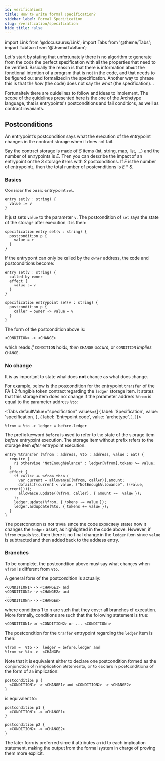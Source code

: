 ```yaml
---
id: verification3
title: How to write formal specification?
sidebar_label: Formal Specification
slug: /verification/specification
hide_title: false
---
```

import Link from '@docusaurus/Link';
import Tabs from '@theme/Tabs';
import TabItem from '@theme/TabItem';

Let's start by stating that unfortunately there is no algorithm to generate from the code the perfect specification with all the properties that need to be verified. Basically the reason is that there is information about the fonctional intention of a program that is not in the code, and that needs to be figured out and formalized in the specification. Another way to phrase this is that the *how* (the code) does not say the *what* (the specification)...

Fortunaltely there are guidelines to follow and ideas to implement. The scope of the guidelines presented here is the one of the <Link to='/docs/verification/tools#archetype'>Archetype</Link> language, that is entrypoints's postconditions and fail conditions, as well as contract invariants.

## Postconditions

An entrypoint's postcondition says what the execution of the entrypoint changes in the contract storage when it does not fail.

Say the contract storage is made of *S* items (int, string, map, list, ...) and the number of entrypoints is *E*. Then you can describe the impact of an entrypoint on the *S* storage items with *S* postconditions. If *E* is the number of entrypoints, then the total number of postconditions is *E* * *S*.
### Basics

Consider the basic entrypoint `set`:
```archetype
entry set(v : string) {
  value := v
}
```

It just sets `value` to the parameter `v`. The postcondition of `set` says the state of the storage after execution; it is then:

```archetype
specification entry set(v : string) {
  postcondition p {
    value = v
  }
}
```

If the entrypoint can only be called by the `owner` address, the code and postconditions become:

```archetype
entry set(v : string) {
  called by owner
  effect {
    value := v
  }
}

specification entrypoint set(v : string) {
  postcondition p {
    caller = owner -> value = v
  }
}
```

The form of the postcondition above is:

```archetype
<CONDITION> -> <CHANGE>
```
which reads *If* `CONDITION` holds, *then* `CHANGE` *occurs*, or `CONDITION` *implies* `CHANGE`.

### No change

It is as important to state what does **not** change as what does change.

For example, below is the postcondition for the entrypoint `transfer` of the <Link to=''>FA 1.2</Link> fungible token contract regarding the `ledger` storage item. It states that this storage item does not change if the parameter address `%from` is equal to the parameter address `%to`:

<Tabs
  defaultValue="specification"
  values={[
    { label: 'Specification', value: 'specification', },
    { label: 'Entrypoint code', value: 'archetype', },
  ]}>

<TabItem value="specification">

```archetype
%from = %to -> ledger = before.ledger
```

The prefix keyword `before` is used to refer to the state of the storage item *before* entrypoint execution. The storage item without prefix refers to the storage item *after* entrypoint execution.

</TabItem>

<TabItem value="archetype">

```archetype {11,12}
entry %transfer (%from : address, %to : address, value : nat) {
  require {
    r1 otherwise "NotEnoughBalance" : ledger[%from].tokens >= value;
  }
  effect {
    if caller <> %from then (
      var current = allowance[(%from, caller)].amount;
      dofailif(current < value, ("NotEnoughAllowance", ((value, current))));
      allowance.update((%from, caller), { amount -=  value });
    );
    ledger.update(%from, { tokens -= value });
    ledger.addupdate(%to, { tokens += value });
  }
}
```

The postcondition is not trivial since the code explicitely states how it changes the `ledger` asset, as highlighted in the code above. However, if `%from` equals `%to`, then there is no final change in the `ledger` item since `value` is subtracted and then added back to the address entry.

</TabItem>

</Tabs>

### Branches

To be complete, the postcondition above must say what changes when `%from` is different from `%to`.

A general form of the postcondition is actually:

```archetype
<CONDITION1> -> <CHANGE1> and
<CONDITION2> -> <CHANGE2> and
...
<CONDITIONn> -> <CHANGEn>
```

where conditions 1 to n are such that they cover all branches of execution. More formally, conditions are such that the following statement is true:

```archetype
<CONDITION1> or <CONDITION2> or ... <CONDITIONn>
```

The postcondition for the `tranfer` entrypoint regarding the `ledger` item is then:

```archetype
%from =  %to ->  ledger = before.ledger and
%from <> %to ->  <CHANGE>
```

Note that it is equivalent either to declare one postcondition formed as the conjunction of n implication statements, or to declare n postconditions of the form of an implication:

```archetype
postcondition p {
  <CONDITION1> -> <CHANGE1> and <CONDITION2> -> <CHANGE2>
}
```
is equivalent to:

```archetype
postcondition p1 {
  <CONDITION1> -> <CHANGE1>
}

postcondition p2 {
  <CONDITION2> -> <CHANGE2>
}
```

The later form is preferred since it attributes an id to each implication statement, making the output from the formal system in charge of proving them more explicit.